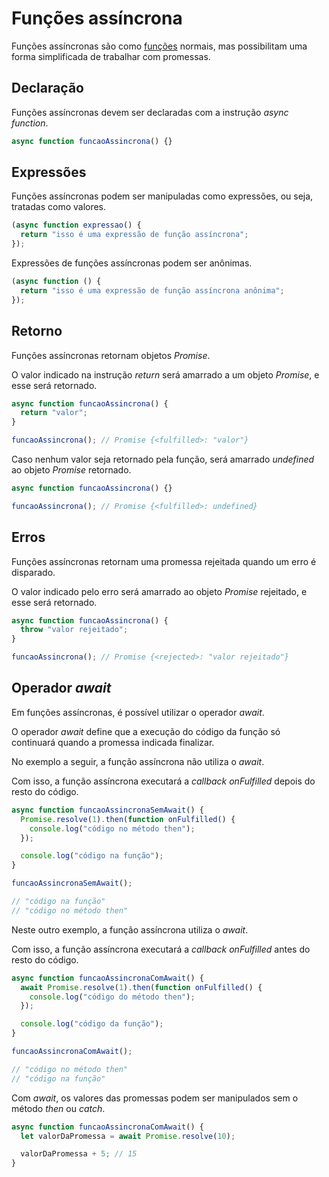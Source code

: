 # Funções assíncrona

Funções assíncronas são como [funções](funcoes.md) normais, mas possibilitam uma forma simplificada de trabalhar com promessas.

## Declaração

Funções assíncronas devem ser declaradas com a instrução _async function_.

```javascript
async function funcaoAssincrona() {}
```

## Expressões

Funções assíncronas podem ser manipuladas como expressões, ou seja, tratadas como valores.

```javascript
(async function expressao() {
  return "isso é uma expressão de função assíncrona";
});
```

Expressões de funções assíncronas podem ser anônimas.

```javascript
(async function () {
  return "isso é uma expressão de função assíncrona anônima";
});
```

## Retorno

Funções assíncronas retornam objetos _Promise_.

O valor indicado na instrução _return_ será amarrado a um objeto _Promise_, e esse será retornado.

```javascript
async function funcaoAssincrona() {
  return "valor";
}

funcaoAssincrona(); // Promise {<fulfilled>: "valor"}
```

Caso nenhum valor seja retornado pela função, será amarrado _undefined_ ao objeto _Promise_ retornado.

```javascript
async function funcaoAssincrona() {}

funcaoAssincrona(); // Promise {<fulfilled>: undefined}
```

## Erros

Funções assíncronas retornam uma promessa rejeitada quando um erro é disparado.

O valor indicado pelo erro será amarrado ao objeto _Promise_ rejeitado, e esse será retornado.

```javascript
async function funcaoAssincrona() {
  throw "valor rejeitado";
}

funcaoAssincrona(); // Promise {<rejected>: "valor rejeitado"}
```

## Operador _await_

Em funções assíncronas, é possível utilizar o operador _await_.

O operador _await_ define que a execução do código da função só continuará quando a promessa indicada finalizar.

No exemplo a seguir, a função assíncrona não utiliza o _await_.

Com isso, a função assíncrona executará a _callback_ _onFulfilled_ depois do resto do código.

```javascript
async function funcaoAssincronaSemAwait() {
  Promise.resolve(1).then(function onFulfilled() {
    console.log("código no método then");
  });

  console.log("código na função");
}

funcaoAssincronaSemAwait();

// "código na função"
// "código no método then"
```

Neste outro exemplo, a função assíncrona utiliza o _await_.

Com isso, a função assíncrona executará a _callback_ _onFulfilled_ antes do resto do código.

```javascript
async function funcaoAssincronaComAwait() {
  await Promise.resolve(1).then(function onFulfilled() {
    console.log("código do método then");
  });

  console.log("código da função");
}

funcaoAssincronaComAwait();

// "código no método then"
// "código na função"
```

Com _await_, os valores das promessas podem ser manipulados sem o método _then_ ou _catch_.

```javascript
async function funcaoAssincronaComAwait() {
  let valorDaPromessa = await Promise.resolve(10);

  valorDaPromessa + 5; // 15
}
```
